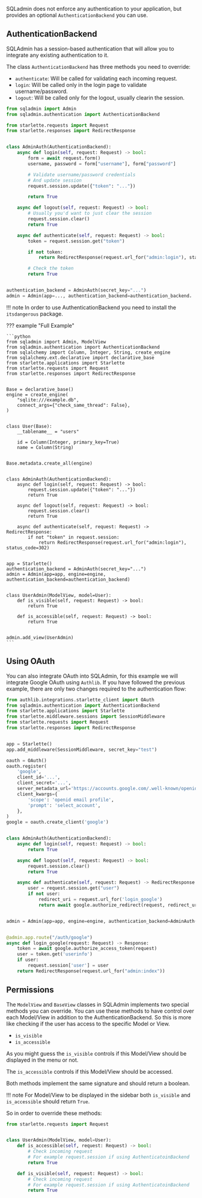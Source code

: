 SQLadmin does not enforce any authentication to your application,
but provides an optional `AuthenticationBackend` you can use.

## AuthenticationBackend

SQLAdmin has a session-based authentication that will allow you
to integrate any existing authentication to it.

The class `AuthenticationBackend` has three methods you need to override:

* `authenticate`: Will be called for validating each incoming request.
* `login`: Will be called only in the login page to validate username/password.
* `logout`: Will be called only for the logout, usually clearin the session.

```python
from sqladmin import Admin
from sqladmin.authentication import AuthenticationBackend

from starlette.requests import Request
from starlette.responses import RedirectResponse


class AdminAuth(AuthenticationBackend):
    async def login(self, request: Request) -> bool:
        form = await request.form()
        username, password = form["username"], form["password"]

        # Validate username/password credentials
        # And update session
        request.session.update({"token": "..."})

        return True

    async def logout(self, request: Request) -> bool:
        # Usually you'd want to just clear the session
        request.session.clear()
        return True

    async def authenticate(self, request: Request) -> bool:
        token = request.session.get("token")

        if not token:
            return RedirectResponse(request.url_for("admin:login"), status_code=302)

        # Check the token
        return True


authentication_backend = AdminAuth(secret_key="...")
admin = Admin(app=..., authentication_backend=authentication_backend، ...)
```

!!! note
    In order to use AuthenticationBackend you need to install the `itsdangerous` package.

??? example "Full Example"

    ```python
    from sqladmin import Admin, ModelView
    from sqladmin.authentication import AuthenticationBackend
    from sqlalchemy import Column, Integer, String, create_engine
    from sqlalchemy.ext.declarative import declarative_base
    from starlette.applications import Starlette
    from starlette.requests import Request
    from starlette.responses import RedirectResponse


    Base = declarative_base()
    engine = create_engine(
        "sqlite:///example.db",
        connect_args={"check_same_thread": False},
    )


    class User(Base):
        __tablename__ = "users"

        id = Column(Integer, primary_key=True)
        name = Column(String)


    Base.metadata.create_all(engine)


    class AdminAuth(AuthenticationBackend):
        async def login(self, request: Request) -> bool:
            request.session.update({"token": "..."})
            return True

        async def logout(self, request: Request) -> bool:
            request.session.clear()
            return True

        async def authenticate(self, request: Request) -> RedirectResponse:
            if not "token" in request.session:
                return RedirectResponse(request.url_for("admin:login"), status_code=302)


    app = Starlette()
    authentication_backend = AdminAuth(secret_key="...")
    admin = Admin(app=app, engine=engine, authentication_backend=authentication_backend)


    class UserAdmin(ModelView, model=User):
        def is_visible(self, request: Request) -> bool:
            return True

        def is_accessible(self, request: Request) -> bool:
            return True


    admin.add_view(UserAdmin)
    ```

## Using OAuth

You can also integrate OAuth into SQLAdmin, for this example we will integrate Google OAuth using `Authlib`.
If you have followed the previous example, there are only two changes required to the authentication flow:

```python
from authlib.integrations.starlette_client import OAuth
from sqladmin.authentication import AuthenticationBackend
from starlette.applications import Starlette
from starlette.middleware.sessions import SessionMiddleware
from starlette.requests import Request
from starlette.responses import RedirectResponse


app = Starlette()
app.add_middleware(SessionMiddleware, secret_key="test")

oauth = OAuth()
oauth.register(
    'google',
    client_id='...',
    client_secret='...',
    server_metadata_url='https://accounts.google.com/.well-known/openid-configuration',
    client_kwargs={
        'scope': 'openid email profile',
        'prompt': 'select_account',
    },
)
google = oauth.create_client('google')


class AdminAuth(AuthenticationBackend):
    async def login(self, request: Request) -> bool:
        return True

    async def logout(self, request: Request) -> bool:
        request.session.clear()
        return True

    async def authenticate(self, request: Request) -> RedirectResponse:
        user = request.session.get("user")
        if not user:
            redirect_uri = request.url_for('login_google')
            return await google.authorize_redirect(request, redirect_uri)


admin = Admin(app=app, engine=engine, authentication_backend=AdminAuth("test"))


@admin.app.route("/auth/google")
async def login_google(request: Request) -> Response:
    token = await google.authorize_access_token(request)
    user = token.get('userinfo')
    if user:
        request.session['user'] = user
    return RedirectResponse(request.url_for("admin:index"))
```

## Permissions

The `ModelView` and `BaseView` classes in SQLAdmin implements two special methods you can override.
You can use these methods to have control over each Model/View in addition to the AuthenticationBackend.
So this is more like checking if the user has access to the specific Model or View.

* `is_visible`
* `is_accessible`

As you might guess the `is_visible` controls if this Model/View
should be displayed in the menu or not.

The `is_accessible` controls if this Model/View should be accessed.

Both methods implement the same signature and should return a boolean.

!!! note
    For Model/View to be displayed in the sidebar both `is_visible`
    and `is_accessible` should return `True`.

So in order to override these methods:

```python
from starlette.requests import Request


class UserAdmin(ModelView, model=User):
    def is_accessible(self, request: Request) -> bool:
        # Check incoming request
        # For example request.session if using AuthenticatoinBackend
        return True

    def is_visible(self, request: Request) -> bool:
        # Check incoming request
        # For example request.session if using AuthenticatoinBackend
        return True
```
